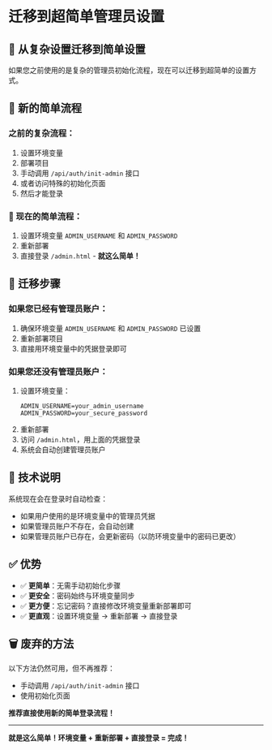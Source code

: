 # 迁移到超简单管理员设置

## 🎯 从复杂设置迁移到简单设置

如果您之前使用的是复杂的管理员初始化流程，现在可以迁移到超简单的设置方式。

## 🚀 新的简单流程

### 之前的复杂流程：
1. 设置环境变量
2. 部署项目
3. 手动调用 `/api/auth/init-admin` 接口
4. 或者访问特殊的初始化页面
5. 然后才能登录

### 🎉 现在的简单流程：
1. 设置环境变量 `ADMIN_USERNAME` 和 `ADMIN_PASSWORD`
2. 重新部署
3. 直接登录 `/admin.html` - **就这么简单！**

## 📝 迁移步骤

### 如果您已经有管理员账户：
1. 确保环境变量 `ADMIN_USERNAME` 和 `ADMIN_PASSWORD` 已设置
2. 重新部署项目
3. 直接用环境变量中的凭据登录即可

### 如果您还没有管理员账户：
1. 设置环境变量：
   ```
   ADMIN_USERNAME=your_admin_username
   ADMIN_PASSWORD=your_secure_password
   ```
2. 重新部署
3. 访问 `/admin.html`，用上面的凭据登录
4. 系统会自动创建管理员账户

## 🔧 技术说明

系统现在会在登录时自动检查：
- 如果用户使用的是环境变量中的管理员凭据
- 如果管理员账户不存在，会自动创建
- 如果管理员账户已存在，会更新密码（以防环境变量中的密码已更改）

## ✅ 优势

- ✅ **更简单**：无需手动初始化步骤
- ✅ **更安全**：密码始终与环境变量同步
- ✅ **更方便**：忘记密码？直接修改环境变量重新部署即可
- ✅ **更直观**：设置环境变量 → 重新部署 → 直接登录

## 🗑️ 废弃的方法

以下方法仍然可用，但不再推荐：
- 手动调用 `/api/auth/init-admin` 接口
- 使用初始化页面

**推荐直接使用新的简单登录流程！**

---

**就是这么简单！环境变量 + 重新部署 + 直接登录 = 完成！**